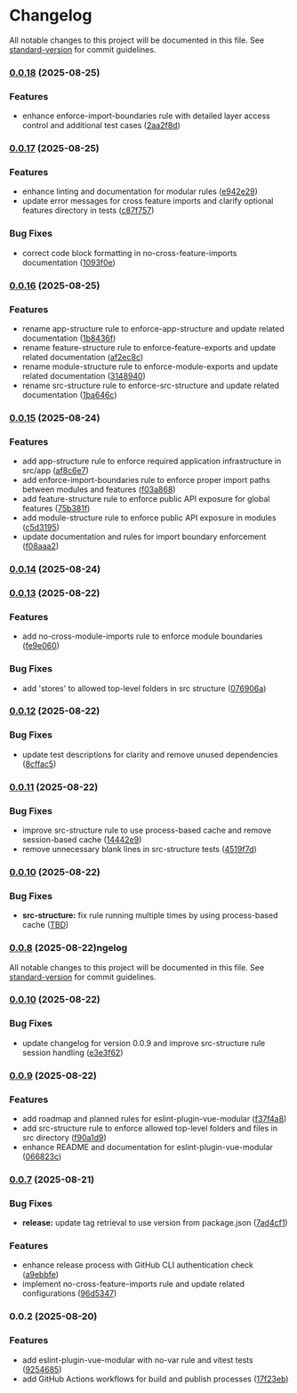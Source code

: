 # Changelog

All notable changes to this project will be documented in this file. See [standard-version](https://github.com/conventional-changelog/standard-version) for commit guidelines.

### [0.0.18](https://github.com/andrewmolyuk/eslint-plugin-vue-modular/compare/v0.0.17...v0.0.18) (2025-08-25)


### Features

* enhance enforce-import-boundaries rule with detailed layer access control and additional test cases ([2aa2f8d](https://github.com/andrewmolyuk/eslint-plugin-vue-modular/commit/2aa2f8d74ef7ba7f89b439a41b21cd122d50e31f))

### [0.0.17](https://github.com/andrewmolyuk/eslint-plugin-vue-modular/compare/v0.0.16...v0.0.17) (2025-08-25)


### Features

* enhance linting and documentation for modular rules ([e942e29](https://github.com/andrewmolyuk/eslint-plugin-vue-modular/commit/e942e29156e5b3b0b784ad7df0a7349a7c6f82b4))
* update error messages for cross feature imports and clarify optional features directory in tests ([c87f757](https://github.com/andrewmolyuk/eslint-plugin-vue-modular/commit/c87f757e851c4a35b01d27d071c66b810a3daa8f))


### Bug Fixes

* correct code block formatting in no-cross-feature-imports documentation ([1093f0e](https://github.com/andrewmolyuk/eslint-plugin-vue-modular/commit/1093f0e199d157eb3729db2fb7995badee37eb33))

### [0.0.16](https://github.com/andrewmolyuk/eslint-plugin-vue-modular/compare/v0.0.15...v0.0.16) (2025-08-25)


### Features

* rename app-structure rule to enforce-app-structure and update related documentation ([1b8436f](https://github.com/andrewmolyuk/eslint-plugin-vue-modular/commit/1b8436fe71aec2805911c15dcb7c2ec484e03add))
* rename feature-structure rule to enforce-feature-exports and update related documentation ([af2ec8c](https://github.com/andrewmolyuk/eslint-plugin-vue-modular/commit/af2ec8cba842adff22a3bd0d213dba557a81bed0))
* rename module-structure rule to enforce-module-exports and update related documentation ([3148940](https://github.com/andrewmolyuk/eslint-plugin-vue-modular/commit/31489401eac650d25ad2db8292ba4f5f537be870))
* rename src-structure rule to enforce-src-structure and update related documentation ([1ba646c](https://github.com/andrewmolyuk/eslint-plugin-vue-modular/commit/1ba646cf1c77d735b501e30c7bfee75e915b26ad))

### [0.0.15](https://github.com/andrewmolyuk/eslint-plugin-vue-modular/compare/v0.0.14...v0.0.15) (2025-08-24)


### Features

* add app-structure rule to enforce required application infrastructure in src/app ([af8c6e7](https://github.com/andrewmolyuk/eslint-plugin-vue-modular/commit/af8c6e7cf543709de95ad4a6feaa1b84bf3848a1))
* add enforce-import-boundaries rule to enforce proper import paths between modules and features ([f03a868](https://github.com/andrewmolyuk/eslint-plugin-vue-modular/commit/f03a8687d5032188d9d4af00bd73c1c33df60466))
* add feature-structure rule to enforce public API exposure for global features ([75b381f](https://github.com/andrewmolyuk/eslint-plugin-vue-modular/commit/75b381f8cec628e2d2a01876ecd2f84a9cf508ad))
* add module-structure rule to enforce public API exposure in modules ([c5d3195](https://github.com/andrewmolyuk/eslint-plugin-vue-modular/commit/c5d3195eca5df025da5d657c1ff1ac7bae262ade))
* update documentation and rules for import boundary enforcement ([f08aaa2](https://github.com/andrewmolyuk/eslint-plugin-vue-modular/commit/f08aaa23f5a1dae5fc8d8c18e427cfa34ef2aa87))

### [0.0.14](https://github.com/andrewmolyuk/eslint-plugin-vue-modular/compare/v0.0.13...v0.0.14) (2025-08-24)

### [0.0.13](https://github.com/andrewmolyuk/eslint-plugin-vue-modular/compare/v0.0.12...v0.0.13) (2025-08-22)


### Features

* add no-cross-module-imports rule to enforce module boundaries ([fe9e060](https://github.com/andrewmolyuk/eslint-plugin-vue-modular/commit/fe9e06083d8b241b043fd91d0504cd92f2347500))


### Bug Fixes

* add 'stores' to allowed top-level folders in src structure ([076906a](https://github.com/andrewmolyuk/eslint-plugin-vue-modular/commit/076906ad0e032e779994cdf764fdfc0244634cf3))

### [0.0.12](https://github.com/andrewmolyuk/eslint-plugin-vue-modular/compare/v0.0.11...v0.0.12) (2025-08-22)


### Bug Fixes

* update test descriptions for clarity and remove unused dependencies ([8cffac5](https://github.com/andrewmolyuk/eslint-plugin-vue-modular/commit/8cffac590d8e3f2e2472ba1d65372e1fa1805cf2))

### [0.0.11](https://github.com/andrewmolyuk/eslint-plugin-vue-modular/compare/v0.0.10...v0.0.11) (2025-08-22)


### Bug Fixes

* improve src-structure rule to use process-based cache and remove session-based cache ([14442e9](https://github.com/andrewmolyuk/eslint-plugin-vue-modular/commit/14442e96f23f9152d082a0fe0107844d5ec6c546))
* remove unnecessary blank lines in src-structure tests ([4519f7d](https://github.com/andrewmolyuk/eslint-plugin-vue-modular/commit/4519f7d458854a1ffa0de87aaef301783dc1b823))

### [0.0.10](https://github.com/andrewmolyuk/eslint-plugin-vue-modular/compare/v0.0.8...v0.0.10) (2025-08-22)


### Bug Fixes

* **src-structure:** fix rule running multiple times by using process-based cache ([TBD](https://github.com/andrewmolyuk/eslint-plugin-vue-modular/commit/TBD))

### [0.0.8](https://github.com/andrewmolyuk/eslint-plugin-vue-modular/compare/v0.0.7...v0.0.8) (2025-08-22)ngelog

All notable changes to this project will be documented in this file. See [standard-version](https://github.com/conventional-changelog/standard-version) for commit guidelines.

### [0.0.10](https://github.com/andrewmolyuk/eslint-plugin-vue-modular/compare/v0.0.9...v0.0.10) (2025-08-22)


### Bug Fixes

* update changelog for version 0.0.9 and improve src-structure rule session handling ([e3e3f62](https://github.com/andrewmolyuk/eslint-plugin-vue-modular/commit/e3e3f6202a0e74c9faa957566bfaef847700814b))

### [0.0.9](https://github.com/andrewmolyuk/eslint-plugin-vue-modular/compare/v0.0.7...v0.0.9) (2025-08-22)


### Features

* add roadmap and planned rules for eslint-plugin-vue-modular ([f37f4a8](https://github.com/andrewmolyuk/eslint-plugin-vue-modular/commit/f37f4a8924ed3c4ff7dbae1b6c626bb47cc312f8))
* add src-structure rule to enforce allowed top-level folders and files in src directory ([f90a1d9](https://github.com/andrewmolyuk/eslint-plugin-vue-modular/commit/f90a1d98fbfd11e16096399f51112039781a1045))
* enhance README and documentation for eslint-plugin-vue-modular ([066823c](https://github.com/andrewmolyuk/eslint-plugin-vue-modular/commit/066823cda292843324a9531ab3a418fff851fdcd))

### [0.0.7](https://github.com/andrewmolyuk/eslint-plugin-vue-modular/compare/v0.0.2...v0.0.7) (2025-08-21)


### Bug Fixes

* **release:** update tag retrieval to use version from package.json ([7ad4cf1](https://github.com/andrewmolyuk/eslint-plugin-vue-modular/commit/7ad4cf191ddc5c88330f63ab3e6689f733a2a82a))

### Features

* enhance release process with GitHub CLI authentication check ([a9ebbfe](https://github.com/andrewmolyuk/eslint-plugin-vue-modular/commit/a9ebbfed2552683fb109d8113f0ef81b55a58850))
* implement no-cross-feature-imports rule and update related configurations ([96d5347](https://github.com/andrewmolyuk/eslint-plugin-vue-modular/commit/96d5347146e2f0bced223ea323a6164b27b09237))

### 0.0.2 (2025-08-20)


### Features

* add eslint-plugin-vue-modular with no-var rule and vitest tests ([9254685](https://github.com/andrewmolyuk/eslint-plugin-vue-modular/commit/925468588af4ec729976d92a3ce1b00fd5e889cf))
* add GitHub Actions workflows for build and publish processes ([17f23eb](https://github.com/andrewmolyuk/eslint-plugin-vue-modular/commit/17f23eb99988fde5aaa8137d0a5eabe34a45f96e))
